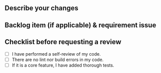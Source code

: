 ## Describe your changes

## Backlog item (if applicable) & requirement issue

## Checklist before requesting a review

- [ ] I have performed a self-review of my code.
- [ ] There are no lint nor build errors in my code.
- [ ] If it is a core feature, I have added thorough tests.
